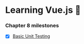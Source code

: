 # Learning Vue.js :tada:

### Chapter 8 milestones

- [x] [Basic Unit Testing](/basics/tests/unit/App.spec.js/)
